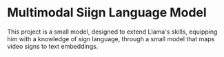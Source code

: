 # Multimodal Siign Language Model
This project is a small model, designed to extend Llama's skills, equipping him with a knowledge of sign language, through a small model that maps video signs to text embeddings.